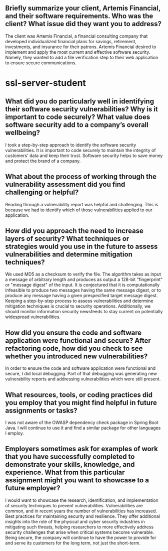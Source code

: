 ## Briefly summarize your client, Artemis Financial, and their software requirements. Who was the client? What issue did they want you to address?
The client was Artemis Financial, a financial consulting company that developed individualized financial plans for savings, retirement, investments, and insurance for their patrons.  Artemis Financial desired to implement and apply the most current and effective software security.  Namely, they wanted to add a file verification step to their web application to ensure secure communications.

# ssl-server-student
## What did you do particularly well in identifying their software security vulnerabilities? Why is it important to code securely? What value does software security add to a company’s overall wellbeing?
I took a step-by-step approach to identify the software security vulnerabilities.  It is important to code securely to maintain the integrity of customers' data and keep their trust.  Software security helps to save money and protect the brand of a company.

## What about the process of working through the vulnerability assessment did you find challenging or helpful?
Reading through a vulnerability report was helpful and challenging.  This is because we had to identify which of those vulnerabilities applied to our application.

## How did you approach the need to increase layers of security? What techniques or strategies would you use in the future to assess vulnerabilities and determine mitigation techniques?
We used MD5 as a checksum to verify the file. The algorithm takes as input a message of arbitrary length and produces as output a 128-bit "fingerprint" or "message digest" of the input. It is conjectured that it is computationally infeasible to produce two messages having the same message digest, or to produce any message having a given prespecified target message digest.  Keeping a step-by-step process to assess vulnerabilities and determine mitigation techniques is crucial to security operations.  Additionally, we should monitor information security newsfeeds to stay current on potentially widespread vulnerabilities.

## How did you ensure the code and software application were functional and secure? After refactoring code, how did you check to see whether you introduced new vulnerabilities?
In order to ensure the code and software application were functional and secure, I did local debugging.  Part of that debugging was generating new vulnerability reports and addressing vulnerabilities which were still present.

## What resources, tools, or coding practices did you employ that you might find helpful in future assignments or tasks?
I was not aware of the OWASP dependency check package in Spring Boot Java.  I will continue to use it and find a similar package for other languages I employ.

## Employers sometimes ask for examples of work that you have successfully completed to demonstrate your skills, knowledge, and experience. What from this particular assignment might you want to showcase to a future employer?
I would want to showcase the research, identification, and implementation of security techniques to prevent vulnerabilities.  Vulnerabilities are common, and in recent years the number of vulnerabilities has increased. Best practices for maintaining security and resilience. They offer additional insights into the role of the physical and cyber security industries in mitigating such threats, helping researchers to more effectively address security challenges that arise when critical systems become vulnerable. Being secure, the company will continue to have the power to provide for and serve its customers for the long term, not just the short-term.
